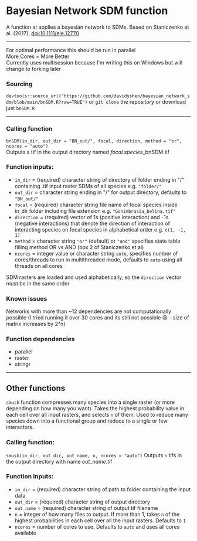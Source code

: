# Bayesian Network SDM function
A function at applies a bayesian network to SDMs. Based on Staniczenko et al. (2017), [doi:10.1111/ele.12770](https://doi.org/10.1111/ele.12770)

----
For optimal performance this should be run in parallel  
More Cores = More Better  
Currently uses multisession because I'm writing this on Windows but will change to forking later

### Sourcing
`devtools::source_url("https://github.com/davidyshen/bayesian_network_sdm/blob/main/bnSDM.R?raw=TRUE")`
or `git clone` the repository
or download just `bnSDM.R`

----

### Calling function
`bnSDM(in_dir, out_dir = "BN_out/", focal, direction, method = "or", ncores = "auto")`  
Outputs a tif in the output directory named *focal.species*_bnSDM.tif

### Function inputs:
* `in_dir`    = (required) character string of directory of folder ending in "/" containing .tif input raster SDMs of all species e.g. `"folder/"`
* `out_dir`   = character string ending in "/" for output directory, defaults to `"BN_out/"`
* `focal`     = (required) character string file name of focal species inside in_dir folder including file extension e.g. `"Gonimbrasia_belina.tif"`
* `direction` = (required) vector of 1s (positive interaction) and -1s (negative interactions) that denote the direction of interaction of interacting species on focal species in alphabetical order e.g. `c(1, -1, 1)`
* `method`    = character string `"or"` (default) or `"and"` specifies state table filling method OR vs AND (box 2 of Staniczenko et al)
* `ncores`    = integer value or character string `auto`, specifies number of cores/threads to run in multithreaded mode, defaults to `auto` using all threads on all cores

SDM rasters are loaded and used alphabetically, so the `direction` vector must be in the same order
### Known issues
Networks with more than ~12 dependencies are not computationally possible (I tried running it over 30 cores and its still not possible 😢 - size of matrix increases by 2^n)

### Function dependencies
* parallel
* raster
* stringr

----
## Other functions
`smush` function compresses many species into a single raster (or more depending on how many you want). Takes the highest probability value in each cell over all input rasters, and selects `n` of them. Used to reduce many species down into a functional group and reduce to a single or few interactors.

### Calling function:
`smush(in_dir, out_dir, out_name, n, ncores = "auto")`
Outputs `n` tifs in the output directory with name *out_name*.tif

### Function inputs:
* `in_dir`    = (required) character string of path to folder containing the input data
* `out_dir`   = (required) character string of output directory
* `out_name`  = (required) character string of output tif filename
* `n`         = integer of how many files to output. If more than 1, takes `n` of the highest probabilities in each cell over all the input rasters. Defaults to `1`
* `ncores`    = number of cores to use. Defaults to `auto` and uses all cores available
